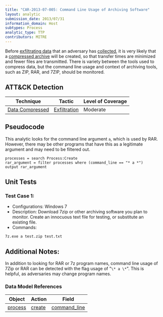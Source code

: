 ```yaml
---
title: "CAR-2013-07-005: Command Line Usage of Archiving Software"
layout: analytic
submission_date: 2013/07/31
information_domain: Host
subtypes: Process
analytic_type: TTP
contributors: MITRE
---
```


Before [exfiltrating data](https://attack.mitre.org/tactics/TA0010) that an adversary has [collected](https://attack.mitre.org/tactics/TA0009), it is very likely that a [compressed archive](https://attack.mitre.org/techniques/T1002) will be created, so that transfer times are minimized and fewer files are transmitted. There is variety between the tools used to compress data, but the command line usage and context of archiving tools, such as ZIP, RAR, and 7ZIP, should be monitored.

## ATT&CK Detection

|Technique |Tactic |Level of Coverage |
|---|---|---|
|[Data Compressed](https://attack.mitre.org/techniques/T1002/)|[Exfiltration](https://attack.mitre.org/tactics/TA0010)|Moderate|

## Pseudocode
This analytic looks for the command line argument `a`, which is used by RAR. However, there may be other programs that have this as a legitimate argument and may need to be filtered out. 

```
processes = search Process:Create
rar_argument = filter processes where (command_line == "* a *")
output rar_argument
```

## Unit Tests
### Test Case 1:
 - Configurations: Windows 7
 - Description:
Download 7zip or other archiving software you plan to monitor. Create an innocuous text file for testing, or substitute an existing file. 
 - Commands:
```
7z.exe a test.zip test.txt
```

## Additional Notes: 

In addition to looking for RAR or 7z program names, command line usage of 7Zip or RAR can be detected with the flag usage of "`\* a \*`". This is helpful, as adversaries may change program names.

### Data Model References

|Object|Action|Field|
|---|---|---|
| [process](../data_model/process) | [create](../data_model/process#create) | [command_line](../data_model/process#command_line) |